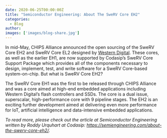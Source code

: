 ```yaml
---
date: 2020-06-25T00:00:00Z
title: "Semiconductor Engineering: About The SweRV Core EH2"
categories:
  - Blog
author:
images: ['images/blog-share.jpg']
---
```


In mid-May, CHIPS Alliance announced the open sourcing of the SweRV Core EH2 and SweRV Core EL2 designed by [Western Digital](https://www.westerndigital.com/company/innovations/risc-v). These cores, as well as the earlier EH1, are now supported by Codasip’s SweRV Core Support Package which provides all of the components necessary to design, implement, test, and write software for a SweRV Core-based system-on-chip. But what is SweRV Core EH2?

The SweRV Core EH1 was the first to be released through CHIPS Alliance and was a core aimed at high-end embedded applications including Western Digital’s flash controllers and SSDs. The core is a dual issue, superscalar, high-performance core with 9 pipeline stages. The EH2 is an exciting further development aimed at delivering even more performance for IoT, artificial intelligence and data-intensive embedded applications.

*To read more, please check out the article at Semiconductor Engineering written by Roddy Urquhart at Codasip: https://semiengineering.com/about-the-swerv-core-eh2/.*